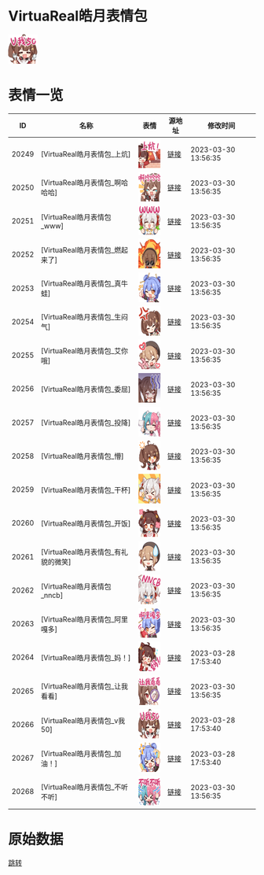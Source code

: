 # VirtuaReal皓月表情包

<img src="./cover.png" height="60" alt="cover" />

# 表情一览

|ID|名称|表情|源地址|修改时间|
|----|----|----|----|----|
|20249|[VirtuaReal皓月表情包_上炕]|<img src="./pic/020249_%5BVirtuaReal皓月表情包_上炕%5D.png" height="60" alt="上炕"/>|[链接](https://i0.hdslb.com/bfs/garb/item/79197e0cc8420bba38a021d3f90dc773291146bc.png)|2023-03-30 13:56:35|
|20250|[VirtuaReal皓月表情包_啊哈哈哈]|<img src="./pic/020250_%5BVirtuaReal皓月表情包_啊哈哈哈%5D.png" height="60" alt="啊哈哈哈"/>|[链接](https://i0.hdslb.com/bfs/garb/item/e6f46255c7d2e9d38010e787d7a4b8ac3aa377ad.png)|2023-03-30 13:56:35|
|20251|[VirtuaReal皓月表情包_www]|<img src="./pic/020251_%5BVirtuaReal皓月表情包_www%5D.png" height="60" alt="www"/>|[链接](https://i0.hdslb.com/bfs/garb/item/2c436402d27704e187bfca24d2e80f99d362b605.png)|2023-03-30 13:56:35|
|20252|[VirtuaReal皓月表情包_燃起来了]|<img src="./pic/020252_%5BVirtuaReal皓月表情包_燃起来了%5D.png" height="60" alt="燃起来了"/>|[链接](https://i0.hdslb.com/bfs/garb/item/54accb2f39ff0238004f7909cc23cbfe7cfdd4fc.png)|2023-03-30 13:56:35|
|20253|[VirtuaReal皓月表情包_真牛蛙]|<img src="./pic/020253_%5BVirtuaReal皓月表情包_真牛蛙%5D.png" height="60" alt="真牛蛙"/>|[链接](https://i0.hdslb.com/bfs/garb/item/29440ef39fe19c712da3471f780e18258e755643.png)|2023-03-30 13:56:35|
|20254|[VirtuaReal皓月表情包_生闷气]|<img src="./pic/020254_%5BVirtuaReal皓月表情包_生闷气%5D.png" height="60" alt="生闷气"/>|[链接](https://i0.hdslb.com/bfs/garb/item/74b3497a3016a7593d7cbac21271e00e79309631.png)|2023-03-30 13:56:35|
|20255|[VirtuaReal皓月表情包_艾你哦]|<img src="./pic/020255_%5BVirtuaReal皓月表情包_艾你哦%5D.png" height="60" alt="艾你哦"/>|[链接](https://i0.hdslb.com/bfs/garb/item/c69285f4a50dfee94a67be75c5c221f232f2b82e.png)|2023-03-30 13:56:35|
|20256|[VirtuaReal皓月表情包_委屈]|<img src="./pic/020256_%5BVirtuaReal皓月表情包_委屈%5D.png" height="60" alt="委屈"/>|[链接](https://i0.hdslb.com/bfs/garb/item/3a8382a881b370160bb1a7247482e565680c8662.png)|2023-03-30 13:56:35|
|20257|[VirtuaReal皓月表情包_投降]|<img src="./pic/020257_%5BVirtuaReal皓月表情包_投降%5D.png" height="60" alt="投降"/>|[链接](https://i0.hdslb.com/bfs/garb/item/a8a44cc8de81bf6fa349d4fdabad217dea4665e8.png)|2023-03-30 13:56:35|
|20258|[VirtuaReal皓月表情包_懵]|<img src="./pic/020258_%5BVirtuaReal皓月表情包_懵%5D.png" height="60" alt="懵"/>|[链接](https://i0.hdslb.com/bfs/garb/item/a4a175f793c5e6c0a0f35797c6ea52e4e3ded20d.png)|2023-03-30 13:56:35|
|20259|[VirtuaReal皓月表情包_干杯]|<img src="./pic/020259_%5BVirtuaReal皓月表情包_干杯%5D.png" height="60" alt="干杯"/>|[链接](https://i0.hdslb.com/bfs/garb/item/77e9dbbfba080b69cd8f47bab7adccaad965d2bf.png)|2023-03-30 13:56:35|
|20260|[VirtuaReal皓月表情包_开饭]|<img src="./pic/020260_%5BVirtuaReal皓月表情包_开饭%5D.png" height="60" alt="开饭"/>|[链接](https://i0.hdslb.com/bfs/garb/item/2f6f34d846551709ffb98949aa24e4261c07ee63.png)|2023-03-30 13:56:35|
|20261|[VirtuaReal皓月表情包_有礼貌的微笑]|<img src="./pic/020261_%5BVirtuaReal皓月表情包_有礼貌的微笑%5D.png" height="60" alt="有礼貌的微笑"/>|[链接](https://i0.hdslb.com/bfs/garb/item/3039b0c6ed47ce1415c77f93387b62e940d2adb1.png)|2023-03-30 13:56:35|
|20262|[VirtuaReal皓月表情包_nncb]|<img src="./pic/020262_%5BVirtuaReal皓月表情包_nncb%5D.png" height="60" alt="nncb"/>|[链接](https://i0.hdslb.com/bfs/garb/item/b8072cf9f9f421ccef31a34c87230b38b74d4f4f.png)|2023-03-30 13:56:35|
|20263|[VirtuaReal皓月表情包_阿里嘎多]|<img src="./pic/020263_%5BVirtuaReal皓月表情包_阿里嘎多%5D.png" height="60" alt="阿里嘎多"/>|[链接](https://i0.hdslb.com/bfs/garb/item/21e6a90ba998cbf7dd729f16550c115f1535047a.png)|2023-03-30 13:56:35|
|20264|[VirtuaReal皓月表情包_妈！]|<img src="./pic/020264_%5BVirtuaReal皓月表情包_妈！%5D.png" height="60" alt="妈！"/>|[链接](https://i0.hdslb.com/bfs/garb/item/f046b2b20ccdb0783442ee1465ab9f70b49c71c6.png)|2023-03-28 17:53:40|
|20265|[VirtuaReal皓月表情包_让我看看]|<img src="./pic/020265_%5BVirtuaReal皓月表情包_让我看看%5D.png" height="60" alt="让我看看"/>|[链接](https://i0.hdslb.com/bfs/garb/item/37c5f21eef54dc3741ef4a8eec7eae5e56f1bee8.png)|2023-03-30 13:56:35|
|20266|[VirtuaReal皓月表情包_v我50]|<img src="./pic/020266_%5BVirtuaReal皓月表情包_v我50%5D.png" height="60" alt="v我50"/>|[链接](https://i0.hdslb.com/bfs/garb/item/d6d80c8265bfdce4730c9927130145d51e357c9c.png)|2023-03-28 17:53:40|
|20267|[VirtuaReal皓月表情包_加油！]|<img src="./pic/020267_%5BVirtuaReal皓月表情包_加油！%5D.png" height="60" alt="加油！"/>|[链接](https://i0.hdslb.com/bfs/garb/item/599a2f859d5d859dffe2369d064bb09935558580.png)|2023-03-28 17:53:40|
|20268|[VirtuaReal皓月表情包_不听不听]|<img src="./pic/020268_%5BVirtuaReal皓月表情包_不听不听%5D.png" height="60" alt="不听不听"/>|[链接](https://i0.hdslb.com/bfs/garb/item/63d9ab5574117bb108ae3e83464f95758e71263b.png)|2023-03-30 13:56:35|

# 原始数据

[跳转](./raw.json)

